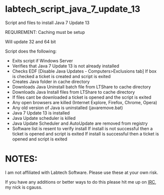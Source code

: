 labtech_script_java_7_update_13
==============================================

Script and files to install Java 7 Update 13

REQUIREMENT: Caching must be setup

Will update 32 and 64 bit

Script does the following:
* Exits script if Windows Server
* Verifies that Java 7 Update 13 is not already installed
* Checks EDF [Disable Java Updates - Computers>Exclusions tab]
    If box is checked a ticket is created and script is exited
* Creates Java folder in cache directory
* Downloads Java Uninstall batch file from LTShare to cache directory
* Downloads Java Install files from LTShare to cache directory
* If files cant be downloaded a ticket is opened and the script is exited
* Any open browsers are killed (Internet Explore, Firefox, Chrome, Opera)
* Any old version of Java is uninstalled (javaremove.bat)
* Java 7 Update 13 is installed
* Java Update scheduler is killed
* Java Update Scheduler and AutoUpdate are removed from registry
* Software list is resent to verify install
    If install is not successful then a ticket is opened and script is exited
    If install is successful then a ticket is opened and script is exited

NOTES:
==========

I am not affiliated with Labtech Software. Please use these at your own risk. 

If you have any additions or better ways to do this please hit me up on [IRC](http://webchat.freenode.net/?nick=reddit_user_.&channels=%23%23labtech&uio=d4), my nick is cgauss.